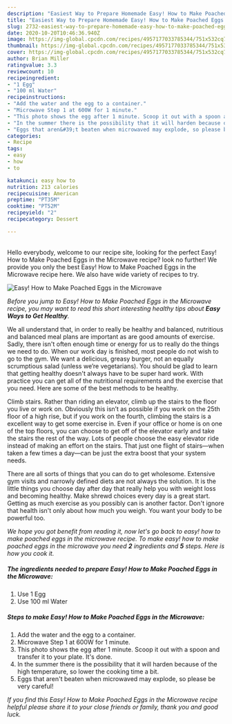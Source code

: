 ```yaml
---
description: "Easiest Way to Prepare Homemade Easy! How to Make Poached Eggs in the Microwave"
title: "Easiest Way to Prepare Homemade Easy! How to Make Poached Eggs in the Microwave"
slug: 2732-easiest-way-to-prepare-homemade-easy-how-to-make-poached-eggs-in-the-microwave
date: 2020-10-20T10:46:36.940Z
image: https://img-global.cpcdn.com/recipes/4957177033785344/751x532cq70/easy-how-to-make-poached-eggs-in-the-microwave-recipe-main-photo.jpg
thumbnail: https://img-global.cpcdn.com/recipes/4957177033785344/751x532cq70/easy-how-to-make-poached-eggs-in-the-microwave-recipe-main-photo.jpg
cover: https://img-global.cpcdn.com/recipes/4957177033785344/751x532cq70/easy-how-to-make-poached-eggs-in-the-microwave-recipe-main-photo.jpg
author: Brian Miller
ratingvalue: 3.3
reviewcount: 10
recipeingredient:
- "1 Egg"
- "100 ml Water"
recipeinstructions:
- "Add the water and the egg to a container."
- "Microwave Step 1 at 600W for 1 minute."
- "This photo shows the egg after 1 minute. Scoop it out with a spoon and transfer it to your plate. It&#39;s done."
- "In the summer there is the possibility that it will harden because of the high temperature, so lower the cooking time a bit."
- "Eggs that aren&#39;t beaten when microwaved may explode, so please be very careful!"
categories:
- Recipe
tags:
- easy
- how
- to

katakunci: easy how to 
nutrition: 213 calories
recipecuisine: American
preptime: "PT35M"
cooktime: "PT52M"
recipeyield: "2"
recipecategory: Dessert

---
```

<br>
Hello everybody, welcome to our recipe site, looking for the perfect Easy! How to Make Poached Eggs in the Microwave recipe? look no further! We provide you only the best Easy! How to Make Poached Eggs in the Microwave recipe here. We also have wide variety of recipes to try.
<br>


![Easy! How to Make Poached Eggs in the Microwave](https://img-global.cpcdn.com/recipes/4957177033785344/751x532cq70/easy-how-to-make-poached-eggs-in-the-microwave-recipe-main-photo.jpg)

<i>Before you jump to Easy! How to Make Poached Eggs in the Microwave recipe, you may want to read this short interesting healthy tips about <strong>Easy Ways to Get Healthy</strong>.</i>

We all understand that, in order to really be healthy and balanced, nutritious and balanced meal plans are important as are good amounts of exercise. Sadly, there isn't often enough time or energy for us to really do the things we need to do. When our work day is finished, most people do not wish to go to the gym. We want a delicious, greasy burger, not an equally scrumptious salad (unless we’re vegetarians). You should be glad to learn that getting healthy doesn't always have to be super hard work. With practice you can get all of the nutritional requirements and the exercise that you need. Here are some of the best methods to be healthy.

Climb stairs. Rather than riding an elevator, climb up the stairs to the floor you live or work on. Obviously this isn’t as possible if you work on the 25th floor of a high rise, but if you work on the fourth, climbing the stairs is a excellent way to get some exercise in. Even if your office or home is on one of the top floors, you can choose to get off of the elevator early and take the stairs the rest of the way. Lots of people choose the easy elevator ride instead of making an effort on the stairs. That just one flight of stairs—when taken a few times a day—can be just the extra boost that your system needs. 

There are all sorts of things that you can do to get wholesome. Extensive gym visits and narrowly defined diets are not always the solution. It is the little things you choose day after day that really help you with weight loss and becoming healthy. Make shrewd choices every day is a great start. Getting as much exercise as you possibly can is another factor. Don't ignore that health isn't only about how much you weigh. You want your body to be powerful too. 


<i>We hope you got benefit from reading it, now let's go back to easy! how to make poached eggs in the microwave recipe. To make easy! how to make poached eggs in the microwave you need <strong>2</strong> ingredients and <strong>5</strong> steps. Here is how you cook it.
</i>

##### The ingredients needed to prepare Easy! How to Make Poached Eggs in the Microwave:

1. Use 1 Egg
1. Use 100 ml Water


##### Steps to make Easy! How to Make Poached Eggs in the Microwave:

1. Add the water and the egg to a container.
1. Microwave Step 1 at 600W for 1 minute.
1. This photo shows the egg after 1 minute. Scoop it out with a spoon and transfer it to your plate. It&#39;s done.
1. In the summer there is the possibility that it will harden because of the high temperature, so lower the cooking time a bit.
1. Eggs that aren&#39;t beaten when microwaved may explode, so please be very careful!


<i>If you find this Easy! How to Make Poached Eggs in the Microwave recipe helpful please share it to your close friends or family, thank you and good luck.</i>
